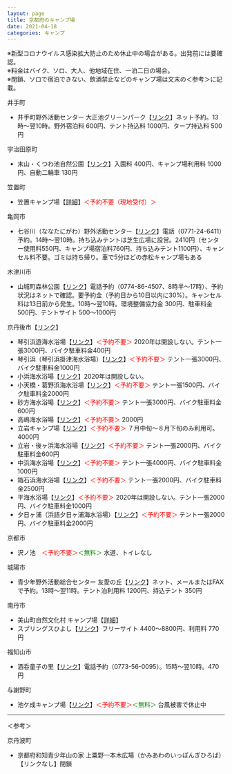 ```yaml
---
layout: page
title: 京都府のキャンプ場
date: 2021-04-18
categories: キャンプ
---
```

※新型コロナウイルス感染拡大防止のため休止中の場合がある。出発前には要確認。<br>
※料金はバイク、ソロ、大人、他地域在住、一泊二日の場合。<br>
※閉鎖、ソロで宿泊できない、飲酒禁止などのキャンプ場は文末の＜参考＞に記載。

<p class="mb-0">井手町</p>
<ul class="list-unstyled ml-3">
<li>井手町野外活動センター 大正池グリーンパーク【<a href="https://taisyouike.sakura.ne.jp/GP/">リンク</a>】ネット予約。13時〜翌10時。野外宿泊料 600円、テント持込料 1000円、タープ持込料 500円</li>
</ul>

<p class="mb-0">宇治田原町</p>
<ul class="list-unstyled ml-3">
<li>末山・くつわ池自然公園【<a href="http://www.town.ujitawara.kyoto.jp/sightseeing/walk/p03.html">リンク</a>】入園料 400円、キャンプ場利用料 1000円、自動二輪車 130円</li>
</ul>

<p class="mb-0">笠置町</p>
<ul class="list-unstyled ml-3">
<li>笠置キャンプ場【<a href="camp-kasagi.html">詳細</a>】<font color="red">＜予約不要（現地受付）＞</font></li>
</ul>

<p class="mb-0">亀岡市</p>
<ul class="list-unstyled ml-3">
<li>七谷川（ななたにがわ）野外活動センター【<a href="http://nanatanigawa.jp/">リンク</a>】電話（0771-24-6411）予約。14時〜翌10時。持ち込みテントは芝生広場に設営。2410円（センター使用料550円、キャンプ場宿泊料760円、持ち込みテント1100円）、キャンセル料不要。ゴミは持ち帰り。車で5分ほどの赤松キャンプ場もある</li>
</ul>

<p class="mb-0">木津川市</p>
<ul class="list-unstyled ml-3">
<li>山城町森林公園【<a href="http://www.rest-village.com/facility/camp.php">リンク</a>】電話予約（0774-86-4507、8時半～17時）、予約状況はネットで確認。要予約金（予約日から10日以内に30%）。キャンセル料は13日前から発生。10時〜翌10時。環境整備協力金 300円、駐車料金 500円、テントサイト 500〜1000円</li>
</ul>

<p class="mb-0">京丹後市【<a href="https://www.kyotango.gr.jp/camp/">リンク</a>】</p>
<ul class="list-unstyled ml-3">
<li>琴引浜遊海水浴場【<a href="https://www.kyotango.gr.jp/sightseeing/726/">リンク</a>】<font color="red">＜予約不要＞</font> 2020年は開設しない。テント一張3000円、バイク駐車料金400円</li>
<li>琴引浜（琴引浜掛津海水浴場）【<a href="https://www.kyotango.gr.jp/sightseeing/725/">リンク</a>】<font color="red">＜予約不要＞</font> テント一張3000円、バイク駐車料金1000円</li>
<li>小浜海水浴場【<a href="https://www.kyotango.gr.jp/sightseeing/724/">リンク</a>】2020年は開設しない。</li>
<li>小天橋・葛野浜海水浴場【<a href="https://www.kyotango.gr.jp/sightseeing/727/">リンク</a>】<font color="red">＜予約不要＞</font> テント一張1500円、バイク駐車料金2000円</li>
<li>砂方海水浴場【<a href="https://www.kyotango.gr.jp/sightseeing/730/">リンク</a>】<font color="red">＜予約不要＞</font> テント一張3000円、バイク駐車料金600円</li>
<li>高嶋海水浴場【<a href="http://tango-takashima.com/free-site/">リンク</a>】<font color="red">＜予約不要＞</font> 2000円</li>
<li>立岩キャンプ場【<a href="https://tenkitenki-mura.jp/summer/tateiwa/">リンク</a>】<font color="red">＜予約不要＞</font> ７月中旬〜８月下旬のみ利用可。4000円</li>
<li>立岩・後ヶ浜海水浴場【<a href="https://www.kyotango.gr.jp/sightseeing/731/">リンク</a>】<font color="red">＜予約不要＞</font> テント一張2000円、バイク駐車料金600円</li>
<li>中浜海水浴場【<a href="https://www.kyotango.gr.jp/sightseeing/736/">リンク</a>】<font color="red">＜予約不要＞</font> テント一張4000円、バイク駐車料金1000円</li>
<li>箱石浜海水浴場【<a href="https://www.kyotango.gr.jp/sightseeing/729/">リンク</a>】<font color="red">＜予約不要＞</font> テント一張2000円、バイク駐車料金2500円</li>
<li>平海水浴場【<a href="https://www.kyotango.gr.jp/sightseeing/733/">リンク</a>】<font color="red">＜予約不要＞</font> 2020年は開設しない。テント一張2000円、バイク駐車料金1000円</li>
<li>夕日ヶ浦（浜詰夕日ヶ浦海水浴場）【<a href="https://www.kyotango.gr.jp/sightseeing/722/">リンク</a>】<font color="red">＜予約不要＞</font> テント一張2000円、バイク駐車料金2000円</li>
</ul>

<p class="mb-0">京都市</p>
<ul class="list-unstyled ml-3">
<li>沢ノ池　<font color="red">＜予約不要＞</font><font color="Green">＜無料＞</font> 水道、トイレなし</li>
</ul>

<p class="mb-0">城陽市</p>
<ul class="list-unstyled ml-3">
<li>青少年野外活動総合センター 友愛の丘【<a href="http://yuai-no-oka.org/">リンク</a>】ネット、メールまたはFAXで予約。13時〜翌11時。テント泊利用料 1200円、持込テント 350円</li>
</ul>

<p class="mb-0">南丹市</p>
<ul class="list-unstyled ml-3">
<li>美山町自然文化村 キャンプ場【<a href="camp-miyama.html">詳細</a>】</li>
<li>スプリングスひよし【<a href="http://www.springs-hiyoshi.co.jp/camp.html">リンク</a>】フリーサイト 4400〜8800円、利用料 770円</li>
</ul>

<p class="mb-0">福知山市</p>
<ul class="list-unstyled ml-3">
<li>酒呑童子の里【<a href="http://ooekankou.jp/shutendoujimain/facilities/bungalowcampsite/">リンク</a>】電話予約（0773-56-0095）。15時〜翌10時。470円</li>
</ul>

<p class="mb-0">与謝野町</p>
<ul class="list-unstyled ml-3">
<li>池ケ成キャンプ場【<a href="http://www.town-yosano.jp/wwwg/section/detail.jsp?common_id=439">リンク</a>】<font color="red">＜予約不要＞</font><font color="Green">＜無料＞</font> 台風被害で休止中</li>
</ul>

---

＜参考＞

<p class="mb-0">京丹波町</p>
<ul class="list-unstyled ml-3">
<li>京都府和知青少年山の家 上粟野一本木広場（かみあわのいっぽんぎひろば）【リンクなし】閉鎖</li>
</ul>
